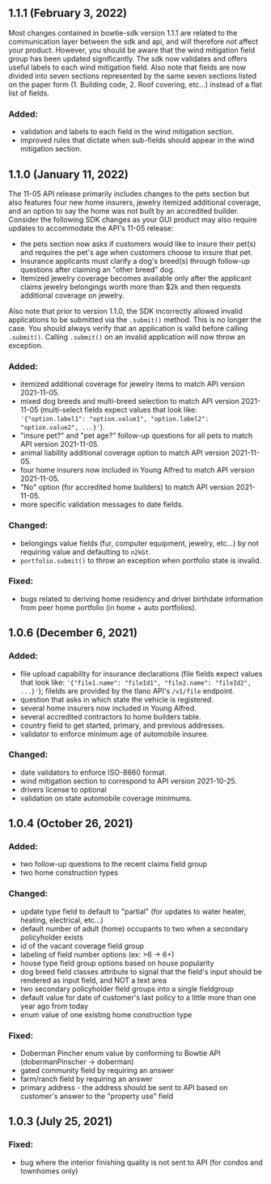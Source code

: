 ## 1.1.1 (February 3, 2022)

Most changes contained in bowtie-sdk version 1.1.1 are related to the communication layer between the sdk and api, and will therefore not affect your product.
However, you should be aware that the wind mitigation field group has been updated significantly. The sdk now validates and offers useful
labels to each wind mitigation field. Also note that fields are now divided into seven sections represented by the same seven sections listed on the paper form (1. Building code, 2. Roof covering, etc...) instead of a flat list of fields.
### Added:
* validation and labels to each field in the wind mitigation section.
* improved rules that dictate when sub-fields should appear in the wind mitigation section.

## 1.1.0 (January 11, 2022)
The 11-05 API release primarily includes changes to the pets section but also features four new home insurers, jewelry itemized additional coverage, and an option to say the home was not built by an accredited builder. Consider the following SDK changes as your GUI product may also require updates to accommodate the API's 11-05 release:
* the pets section now asks if customers would like to insure their pet(s) and requires the pet's age when customers choose to insure that pet.
* Insurance applicants must clarify a dog's breed(s) through follow-up questions after claiming an "other breed" dog.
* Itemized jewelry coverage becomes available only after the applicant claims jewelry belongings worth more than $2k and then requests additional coverage on jewelry.

Also note that prior to version 1.1.0, the SDK incorrectly allowed invalid applications to be submitted via the `.submit()` method. This is no longer the case. You should always verify that an application is valid before calling `.submit()`.  Calling `.submit()` on an invalid application will now throw an exception.

### Added:
* itemized additional coverage for jewelry items to match API version 2021-11-05.
* mixed dog breeds and multi-breed selection to match API version 2021-11-05 (multi-select fields expect values that look like: `'{"option.label1": "option.value1", "option.label2": "option.value2", ...}'`).
* "insure pet?" and "pet age?" follow-up questions for all pets to match API version 2021-11-05.
* animal liability additional coverage option to match API version 2021-11-05.
* four home insurers now included in Young Alfred to match API version 2021-11-05.
* "No" option (for accredited home builders) to match API version 2021-11-05.
* more specific validation messages to date fields.
### Changed:
* belongings value fields (fur, computer equipment, jewelry, etc...) by not requiring value and defaulting to `n2kGt`.
* `portfolio.submit()` to throw an exception when portfolio state is invalid. 
### Fixed:
* bugs related to deriving home residency and driver birthdate information from peer home portfolio (in home + auto portfolios).

## 1.0.6 (December 6, 2021)
### Added:
* file upload capability for insurance declarations (file fields expect values that look like: `'{"file1.name": "fileId1", "file2.name": "fileId2", ...}'`); fileIds are provided by the tlano API's `/v1/file` endpoint.
* question that asks in which state the vehicle is registered.
* several home insurers now included in Young Alfred.
* several accredited contractors to home builders table.
* country field to get started, primary, and previous addresses.
* validator to enforce minimum age of automobile insuree.
### Changed:
* date validators to enforce ISO-8660 format.
* wind mitigation section to correspond to API version 2021-10-25.
* drivers license to optional
* validation on state automobile coverage minimums.

## 1.0.4 (October 26, 2021)

### Added:
* two follow-up questions to the recent claims field group
* two home construction types
### Changed:
* update type field to default to "partial" (for updates to water heater, heating, electrical, etc...)
* default number of adult (home) occupants to two when a secondary policyholder exists
* id of the vacant coverage field group
* labeling of field number options (ex: >6 -> 6+)
* house type field group options based on house popularity
* dog breed field classes attribute to signal that the field's input should be rendered as input field, and NOT a text area
* two secondary policyholder field groups into a single fieldgroup
* default value for date of customer's last policy to a little more than one year ago from today
* enum value of one existing home construction type
### Fixed:
* Doberman Pincher enum value by conforming to Bowtie API (dobermanPinscher -> doberman)
* gated community field by requiring an answer
* farm/ranch field by requiring an answer
* primary address - the address should be sent to API based on customer's answer to the "property use" field

## 1.0.3 (July 25, 2021)

### Fixed:
* bug where the interior finishing quality is not sent to API (for condos and townhomes only) 
